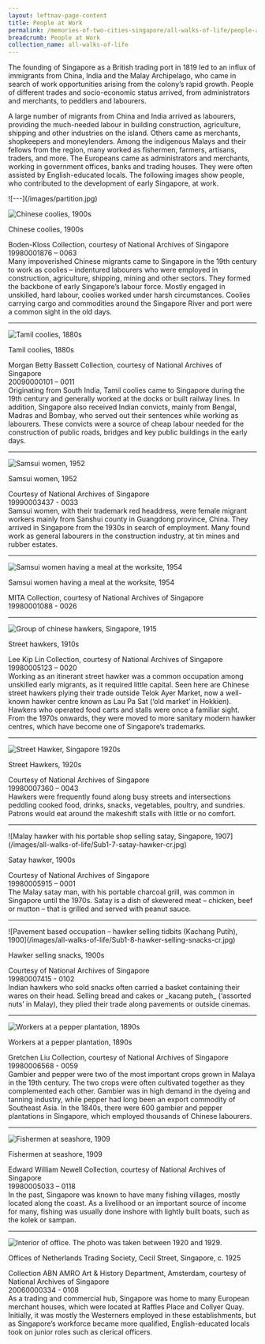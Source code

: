 ```yaml
---
layout: leftnav-page-content
title: People at Work
permalink: /memories-of-two-cities-singapore/all-walks-of-life/people-at-work/
breadcrumb: People at Work
collection_name: all-walks-of-life
---
```

The founding of Singapore as a British trading port in 1819 led to an influx of immigrants from China, India and the Malay Archipelago, who came in search of work opportunities arising from the colony’s rapid growth. People of different trades and socio-economic status arrived, from administrators and merchants, to peddlers and labourers.

A large number of migrants from China and India arrived as labourers, providing the much-needed labour in building construction, agriculture, shipping and other industries on the island. Others came as merchants, shopkeepers and moneylenders. Among the indigenous Malays and their fellows from the region, many worked as fishermen, farmers, artisans, traders, and more. The Europeans came as administrators and merchants, working in government offices, banks and trading houses. They were often assisted by English-educated locals. The following images show people, who contributed to the development of early Singapore, at work. 

<p></p>
![---](/images/partition.jpg)

![Chinese coolies, 1900s](/images/all-walks-of-life/Sub1-1-chinese-coolies.jpg)
<div class="custom-caption">
<div><p>Chinese coolies, 1900s</p></div>
<div>Boden-Kloss Collection, courtesy of National Archives of Singapore</div>
<div>19980001876 – 0063</div>
</div>
Many impoverished Chinese migrants came to Singapore in the 19th century to work as coolies – indentured labourers who were employed in construction, agriculture, shipping, mining and other sectors. They formed the backbone of early Singapore’s labour force. Mostly engaged in unskilled, hard labour, coolies worked under harsh circumstances. Coolies carrying cargo and commodities around the Singapore River and port were a common sight in the old days. 
<p></p>
<p></p>
<hr>

![Tamil coolies, 1880s](/images/all-walks-of-life/Sub1-2-tamil-coolies-cr.jpg)
<div class="custom-caption">
<div><p>Tamil coolies, 1880s</p></div>
<div>Morgan Betty Bassett Collection, courtesy of National Archives of Singapore </div>
<div>20090000101 – 0011</div>
</div>
Originating from South India, Tamil coolies came to Singapore during the 19th century and generally worked at the docks or built railway lines. In addition, Singapore also received Indian convicts, mainly from Bengal, Madras and Bombay, who served out their sentences while working as labourers. These convicts were a source of cheap labour needed for the construction of public roads, bridges and key public buildings in the early days.
<p></p>
<p></p>
<hr>

![Samsui women, 1952](/images/all-walks-of-life/Sub1-3-samsui-women.jpg)
<div class="custom-caption">
<div><p>Samsui women, 1952</p></div>
<div>Courtesy of National Archives of Singapore</div>
<div>19990003437 - 0033</div>
</div>
Samsui women, with their trademark red headdress, were female migrant workers mainly from Sanshui county in Guangdong province, China. They arrived in Singapore from the 1930s in search of employment. Many found work as general labourers in the construction industry, at tin mines and rubber estates.
<p></p>
<p></p>
<hr>


![Samsui women having a meal at the worksite, 1954](/images/all-walks-of-life/Sub1-4-samsui-women-having-a-meal.jpg)
<div class="custom-caption">
<div><p>Samsui women having a meal at the worksite, 1954</p></div>
<div>MITA Collection, courtesy of National Archives of Singapore</div>
<div>19980001088 - 0026</div>
</div>
<p></p>
<p></p>
<hr>

![Group of chinese hawkers, Singapore, 1915](/images/all-walks-of-life/Sub1-5-street-hawkers-cr.jpg)
<div class="custom-caption">
<div><p>Street hawkers, 1910s</p></div>
<div>Lee Kip Lin Collection, courtesy of National Archives of Singapore</div>
<div>19980005123 – 0020</div>
</div>
Working as an itinerant street hawker was a common occupation among unskilled early migrants, as it required little capital. Seen here are Chinese street hawkers plying their trade outside Telok Ayer Market, now a well-known hawker centre known as Lau Pa Sat (‘old market’ in Hokkien). Hawkers who operated food carts and stalls were once a familiar sight. From the 1970s onwards, they were moved to more sanitary modern hawker centres, which have become one of Singapore’s trademarks. 
<p></p>
<p></p>
<hr>

![Street Hawker, Singapore 1920s](/images/all-walks-of-life/Sub1-6-street-hawkers-cr.jpg)
<div class="custom-caption">
<div><p>Street Hawkers, 1920s</p></div>
<div>Courtesy of National Archives of Singapore</div>
<div>19980007360 – 0043</div>
</div>
Hawkers were frequently found along busy streets and intersections peddling cooked food, drinks, snacks, vegetables, poultry, and sundries. Patrons would eat around the makeshift stalls with little or no comfort.  
<p></p>
<p></p>
<hr>

<p class="portrait-resize" markdown="1">
![Malay hawker with his portable shop selling satay, Singapore, 1907](/images/all-walks-of-life/Sub1-7-satay-hawker-cr.jpg)
</p>
<div class="custom-caption">
<div><p>Satay hawker, 1900s</p></div>
<div>Courtesy of National Archives of Singapore</div>
<div>19980005915 – 0001</div>
</div>
The Malay satay man, with his portable charcoal grill, was common in Singapore until the 1970s. Satay is a dish of skewered meat – chicken, beef or mutton – that is grilled and served with peanut sauce.  
<p></p>
<p></p>
<hr>

<p class="portrait-resize" markdown="1">
![Pavement based occupation – hawker selling tidbits (Kachang Putih), 1900](/images/all-walks-of-life/Sub1-8-hawker-selling-snacks-cr.jpg)
</p>
<div class="custom-caption">
<div><p>Hawker selling snacks, 1900s</p></div>
<div>Courtesy of National Archives of Singapore</div>
<div>19980007415 - 0102</div>
</div>
Indian hawkers who sold snacks often carried a basket containing their wares on their head. Selling bread and cakes or _kacang puteh_ (‘assorted nuts’ in Malay), they plied their trade along pavements or outside cinemas. 
<p></p>
<p></p>
<hr>


![Workers at a pepper plantation, 1890s](/images/all-walks-of-life/sub1-10-workers-at-a-pepper-plantation.jpg)
<div class="custom-caption">
<div><p>Workers at a pepper plantation, 1890s</p></div>
<div>Gretchen Liu Collection, courtesy of National Archives of Singapore</div>
<div>19980006568 - 0059</div>
</div>
Gambier and pepper were two of the most important crops grown in Malaya in the 19th century. The two crops were often cultivated together as they complemented each other. Gambier was in high demand in the dyeing and tanning industry, while pepper had long been an export commodity of Southeast Asia. In the 1840s, there were 600 gambier and pepper plantations in Singapore, which employed thousands of Chinese labourers.
<p></p>
<p></p>
<hr>

![Fishermen at seashore, 1909](/images/all-walks-of-life/Sub1-11-fishermen-at-seashore.jpg)
<div class="custom-caption">
<div><p>Fishermen at seashore, 1909</p></div>
<div>Edward William Newell Collection, courtesy of National Archives of Singapore</div>
<div>19980005033 – 0118</div>
</div>
In the past, Singapore was known to have many fishing villages, mostly located along the coast. As a livelihood or an important source of income for many, fishing was usually done inshore with lightly built boats, such as the kolek or sampan. 
<p></p>
<p></p>
<hr>

![Interior of office. The photo was taken between 1920 and 1929.](/images/all-walks-of-life/Sub1-12-staff-of-the-netherlands-trading-society.jpg)
<div class="custom-caption">
<div><p>Offices of Netherlands Trading Society, Cecil Street, Singapore, c. 1925</p></div>
<div>Collection ABN AMRO Art & History Department, Amsterdam, courtesy of National Archives of Singapore</div>
<div>20060000334 - 0108</div>
</div>
As a trading and commercial hub, Singapore was home to many European merchant houses, which were located at Raffles Place and Collyer Quay. Initially, it was mostly the Westerners employed in these establishments, but as Singapore’s workforce became more qualified, English-educated locals took on junior roles such as clerical officers.
<p></p>
<p></p>


